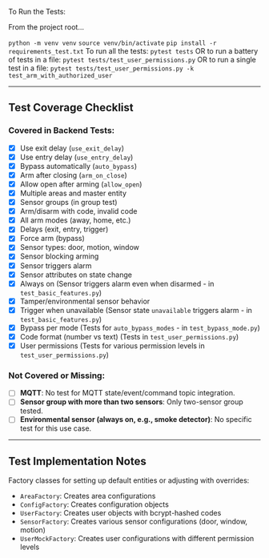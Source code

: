 To Run the Tests:

From the project root...

```python -m venv venv```
```source venv/bin/activate```
```pip install -r requirements_test.txt```
To run all the tests:
```pytest tests```
OR to run a battery of tests in a file:
```pytest tests/test_user_permissions.py```
OR to run a single test in a file:
```pytest tests/test_user_permissions.py -k test_arm_with_authorized_user```

---

## **Test Coverage Checklist**

### **Covered in Backend Tests:**
- [x] Use exit delay (`use_exit_delay`)
- [x] Use entry delay (`use_entry_delay`)
- [x] Bypass automatically (`auto_bypass`)
- [x] Arm after closing (`arm_on_close`)
- [x] Allow open after arming (`allow_open`)
- [x] Multiple areas and master entity
- [x] Sensor groups (in group test)
- [x] Arm/disarm with code, invalid code
- [x] All arm modes (away, home, etc.)
- [x] Delays (exit, entry, trigger)
- [x] Force arm (bypass)
- [x] Sensor types: door, motion, window
- [x] Sensor blocking arming
- [x] Sensor triggers alarm
- [x] Sensor attributes on state change
- [x] Always on (Sensor triggers alarm even when disarmed - in `test_basic_features.py`)
- [x] Tamper/environmental sensor behavior
- [x] Trigger when unavailable (Sensor state `unavailable` triggers alarm - in `test_basic_features.py`)
- [x] Bypass per mode (Tests for `auto_bypass_modes` - in `test_bypass_mode.py`)
- [x] Code format (number vs text) (Tests in `test_user_permissions.py`)
- [x] User permissions (Tests for various permission levels in `test_user_permissions.py`)

### **Not Covered or Missing:**
- [ ] **MQTT**: No test for MQTT state/event/command topic integration.
- [ ] **Sensor group with more than two sensors**: Only two-sensor group tested.
- [ ] **Environmental sensor (always on, e.g., smoke detector)**: No specific test for this use case.

---

## **Test Implementation Notes**

Factory classes for setting up default entities or adjusting with overrides:
   - `AreaFactory`: Creates area configurations
   - `ConfigFactory`: Creates configuration objects
   - `UserFactory`: Creates user objects with bcrypt-hashed codes
   - `SensorFactory`: Creates various sensor configurations (door, window, motion)
   - `UserMockFactory`: Creates user configurations with different permission levels